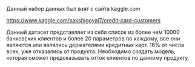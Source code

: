 Данный набор данных был взят с сайта kaggle.com

https://www.kaggle.com/sakshigoyal7/credit-card-customers

Данный датасет представляет из себя список из более чем 10000 банковских клиентов и более 20 параметров по каждому, все они являются или являлись держателями кредитных карт. 16% от числа всех, уже отказались от продукта. Необходимо создать модель, которая сможет предсказывать отток клиентов по данному продукту.
